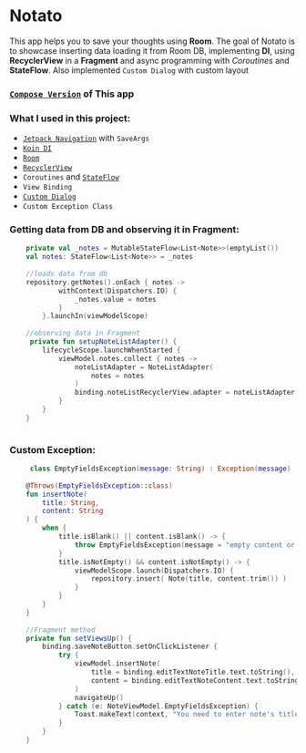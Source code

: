 # Notato

This app helps you to save your thoughts using **Room**. The goal of Notato is to
showcase inserting data loading it from Room DB, implementing **DI**, using **RecyclerView** in a **Fragment** and async programming with *Coroutines* and **StateFlow**.
Also implemented `Custom Dialog` with custom layout

### [`Compose Version`](https://github.com/uselesscherry/Compose_Notes) of This app

### What I used in this project:

- [`Jetpack Navigation`](app/src/main/res/navigation/navigation_graph.xml) with `SaveArgs`
- [`Koin DI`](app/src/main/java/com/cherry/notato/di)
- [`Room`](app/src/main/java/com/cherry/notato/data/local)
- [`RecyclerView`](app/src/main/java/com/cherry/notato/ui/NoteListAdapter.kt)
- `Coroutines` and [`StateFlow`](app/src/main/java/com/cherry/notato/ui/NoteViewModel.kt#:~:text=private%20val%20_notes,%3E%3E%20%3D%20_notes)
- `View Binding`
- [`Custom Dialog`](app/src/main/java/com/cherry/notato/ui/DeleteDialog.kt)
- `Custom Exception Class`

### Getting data from DB and observing it in Fragment:

``` kotlin
    private val _notes = MutableStateFlow<List<Note>>(emptyList())
    val notes: StateFlow<List<Note>> = _notes
    
    //loads data from db
    repository.getNotes().onEach { notes ->
            withContext(Dispatchers.IO) {
                _notes.value = notes
            }
        }.launchIn(viewModelScope)
        
    //observing data in Fragment
     private fun setupNoteListAdapter() {
        lifecycleScope.launchWhenStarted {
            viewModel.notes.collect { notes ->
                noteListAdapter = NoteListAdapter(
                    notes = notes
                )
                binding.noteListRecyclerView.adapter = noteListAdapter
            }
        }
    }
    
```

### Custom Exception:

``` kotlin
     class EmptyFieldsException(message: String) : Exception(message)
     
    @Throws(EmptyFieldsException::class)
    fun insertNote(
        title: String,
        content: String
    ) {
        when {
            title.isBlank() || content.isBlank() -> {
                throw EmptyFieldsException(message = "empty content or title")
            }
            title.isNotEmpty() && content.isNotEmpty() -> {
                viewModelScope.launch(Dispatchers.IO) {
                    repository.insert( Note(title, content.trim()) )
                }
            }
        }
    }
    
    //Fragment method 
    private fun setViewsUp() {
        binding.saveNoteButton.setOnClickListener {
            try {
                viewModel.insertNote(
                    title = binding.editTextNoteTitle.text.toString(),
                    content = binding.editTextNoteContent.text.toString()
                )
                navigateUp()
            } catch (e: NoteViewModel.EmptyFieldsException) {
                Toast.makeText(context, "You need to enter note's title and content", Toast.LENGTH_SHORT).show()
            }
        }
    }
    
```
